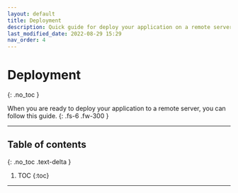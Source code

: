 ```yaml
---
layout: default
title: Deployment
description: Quick guide for deploy your application on a remote server for production purpose
last_modified_date: 2022-08-29 15:29
nav_order: 4
---
```


# Deployment
{: .no_toc }

When you are ready to deploy your application to a remote server, you can follow this guide.
{: .fs-6 .fw-300 }

---

## Table of contents
{: .no_toc  .text-delta }

1. TOC
{:toc}

---

<!-- ## Step 1 - Install the prerequisities

- Verify that your project work in development
- Latest LTS of [Node.js](https://nodejs.org/en/) on the remote server and on the local computer
- [Nodemon](https://www.npmjs.com/package/nodemon) globally installed on the remote server and on the local computer
- [kestrel-cli](https://www.npmjs.com/package/@kestrels/cli) globally installed on the remote server and on the local computer
- Any kind of database on the remote server (use the same as you used in development is a plus)
- [PM2](https://pm2.keymetrics.io/docs/usage/pm2-doc-single-page/) installed on the remote server
- An SSL Certificate

---

## Step 2 - Build the project

{% highlight bash %}
$ kc build
{% endhighlight %}

1. Select yes when the cli ask you to modify the cors config
1. Enter the ip or the name of the remote server which you want to deploy your app

---

## Step 3 - Setup the folder on the remote server

1. Create a folder with the name of your choice. Ex: my-awesome-app
1. Copy the dist folder in that folder. (you can remove the node_modules folder and reinstall the modules after the copy if you want the process to be faster)
1. Copy the sslcert folder in the folder created in 1
1. Replace the files in the sslcert folder with your SSL certificate
1. Verify that the path in server.js correctly refer to the files in the sslcert folder

## Step 4 - Setup the kestrel-cli file on the remote server

1. Make a file in the folder created in the previous step named "kestrel-cli.json"

{% highlight json %}
{
  "projects" : {
    "backend_path" : "dist",
    "frontend_path" : "dist"
  },
  "version" : "3.0.0"
}
{% endhighlight %}

## Step 5 - Initialize the database on the remote server

1. Change the prod database configuration in the .env file
1. Run the following command

{% highlight bash %}
$ kc idb
{% endhighlight %}

You can now test your app by typing using npm start in the dist folder. The URL is https://[the name or the ip of the server].

## Step 6 - Use PM2

The last step of the deployment is to setup PM2. We use PM2 to manage and keep our application online 24/7.

### Start an app

In the dist folder, use the following command.

{% highlight bash %}
$ pm2 start src/server.js --name <name of the app>
{% endhighlight %}

### Managing process

You can use the following commands to manage your processes

{% highlight bash %}
$ pm2 restart <name of the app>
$ pm2 reload <name of the app>
$ pm2 stop <name of the app>
$ pm2 delete <name of the app>
$ pm2 list
$ pm2 logs
{% endhighlight %}

### Setup startup script

This step will allow you to restart PM2 with the processes it manage when the server boot/reboot.

You can use the following commands for that.

{% highlight bash %}
$ pm2 startup
$ pm2 save
{% endhighlight %}

## Step 7 - Go to the app

Well done ! Your app is now deployed and available at https://[the name or the ip of the server] -->
